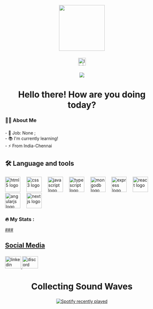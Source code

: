 <div align="center">
  <img height="150" src="https://media1.giphy.com/media/CuuSHzuc0O166MRfjt/giphy.gif?cid=ecf05e476wif321mpulm81eac9jlzrjj2wjgcmhzd0hwh7vi&ep=v1_gifs_search&rid=giphy.gif&ct=g"  />
</div>

###

<div align="center">
  <a href="https://www.linkedin.com/in/sri-balan-a3b68115a/" target="_blank">
    <img src="https://img.shields.io/static/v1?message=In&logo=linkedin&label=Linked&color=gray&logoColor=white&labelColor=0077B5&style=for-the-badge" height="25" alt="linkedin logo"  />
  </a>
</div>

###

<div align="center">
  <img src="https://visitor-badge.laobi.icu/badge?page_id=sribalan98.sribalan98&"  />
</div>

###

<h1 align="center">Hello there! How are you doing today?</h1>

###

<h3 align="left">👩‍💻  About Me</h3>

###

<p align="left">- 🔭 Job: None ;<br>- 📚 I'm currently learning!<br>- ⚡ From India-Chennai</p>

###

<h2 align="left">🛠 Language and tools</h2>

###

<div align="left">
  <img src="https://cdn.jsdelivr.net/gh/devicons/devicon/icons/html5/html5-original.svg" height="50" alt="html5 logo"  />
  <img width="12" />
  <img src="https://cdn.jsdelivr.net/gh/devicons/devicon/icons/css3/css3-original.svg" height="50" alt="css3 logo"  />
  <img width="12" />
  <img src="https://cdn.jsdelivr.net/gh/devicons/devicon/icons/javascript/javascript-original.svg" height="50" alt="javascript logo"  />
  <img width="12" />
  <img src="https://cdn.jsdelivr.net/gh/devicons/devicon/icons/typescript/typescript-original.svg" height="50" alt="typescript logo"  />
  <img width="12" />
  <img src="https://cdn.jsdelivr.net/gh/devicons/devicon/icons/mongodb/mongodb-original.svg" height="50" alt="mongodb logo"  />
  <img width="12" />
  <img src="https://cdn.jsdelivr.net/gh/devicons/devicon/icons/express/express-original.svg" height="50" alt="express logo"  />
  <img width="12" />
  <img src="https://cdn.jsdelivr.net/gh/devicons/devicon/icons/react/react-original.svg" height="50" alt="react logo"  />
  <img width="12" />
  <img src="https://cdn.jsdelivr.net/gh/devicons/devicon/icons/angularjs/angularjs-original.svg" height="50" alt="angularjs logo"  />
  <img width="12" />
  <img src="https://cdn.jsdelivr.net/gh/devicons/devicon/icons/nextjs/nextjs-original.svg" height="50" alt="nextjs logo"  />
</div>

###



<h3 align="left">🔥   My Stats :</h3>

<a href="https://github-readme-streak-stats.herokuapp.com/?user=sribalan98">
###



<h2 align="left">Social Media</h2>

###

<div align="left">
  <a href="https://www.linkedin.com/in/sri-balan-a3b68115a/" target="_blank">
    <img src="https://raw.githubusercontent.com/maurodesouza/profile-readme-generator/master/src/assets/icons/social/linkedin/default.svg" width="52" height="40" alt="linkedin logo"  />
  </a>
  <a href="@sriyogod" target="_blank">
    <img src="https://raw.githubusercontent.com/maurodesouza/profile-readme-generator/master/src/assets/icons/social/discord/default.svg" width="52" height="40" alt="discord logo"  />
  </a>
</div>

###

<h1 align="center">Collecting Sound Waves</h1>

###

<div align="center">
  <a href="https://open.spotify.com/user/31onxz3spztg4kvfcpt4tiaai3su">
    <img src="https://spotify-recently-played-readme.vercel.app/api?user=31onxz3spztg4kvfcpt4tiaai3su&count=3&unique=true" alt="Spotify recently played"  />
  </a>
</div>

###
